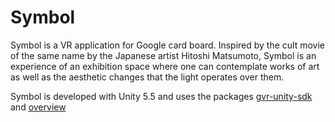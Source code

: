 # Symbol

Symbol is a VR application for Google card board. Inspired by the cult movie of the same name by the Japanese artist Hitoshi Matsumoto, Symbol is an experience of an exhibition space where one can contemplate works of art as well as the aesthetic changes that the light operates over them.

Symbol is developed with Unity 5.5 and uses the packages [gvr-unity-sdk](https://github.com/googlevr/gvr-unity-sdk/) and [overview](https://developers.google.com/vr/cardboard/overview)
